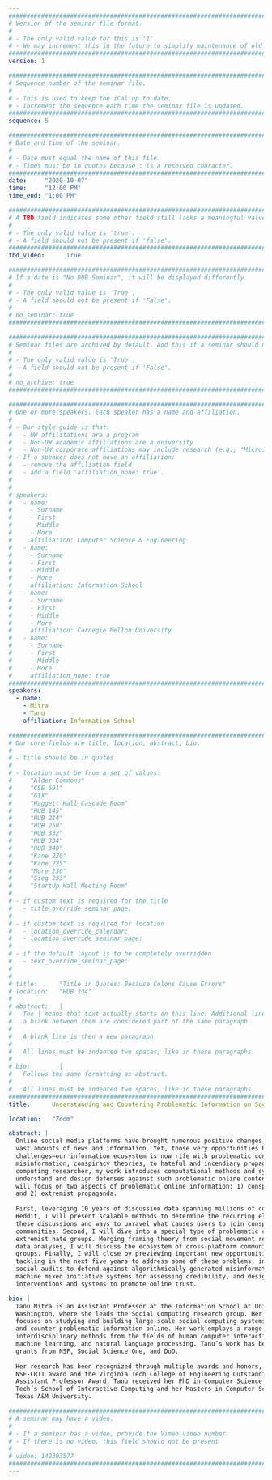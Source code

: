 ```yaml
---
################################################################################
# Version of the seminar file format.
#
# - The only valid value for this is '1'.
# - We may increment this in the future to simplify maintenance of old seminars.
################################################################################
version: 1

################################################################################
# Sequence number of the seminar file.
#
# - This is used to keep the iCal up to date.
# - Increment the sequence each time the seminar file is updated.
################################################################################
sequence: 5

################################################################################
# Date and time of the seminar.
#
# - Date must equal the name of this file.
# - Times must be in quotes because : is a reserved character.
################################################################################
date:     "2020-10-07"
time:     "12:00 PM"
time_end: "1:00 PM"

################################################################################
# A TBD field indicates some other field still lacks a meaningful value.
#
# - The only valid value is 'true'.
# - A field should not be present if 'false'.
################################################################################
tbd_video:      True

################################################################################
# If a date is "No DUB Seminar", it will be displayed differently.
#
# - The only valid value is 'True'.
# - A field should not be present if 'False'.
#
# no_seminar: true
################################################################################

################################################################################
# Seminar files are archived by default. Add this if a seminar should not be.
#
# - The only valid value is 'True'.
# - A field should not be present if 'False'.
#
# no_archive: true
################################################################################

################################################################################
# One or more speakers. Each speaker has a name and affiliation.
#
# - Our style guide is that:
#   - UW affilitations are a program
#   - Non-UW academic affiliations are a university
#   - Non-UW corporate affiliations may include research (e.g., "Microsoft Research")
# - If a speaker does not have an affiliation:
#   - remove the affiliation field
#   - add a field 'affiliation_none: true'.
#
#
# speakers:
#   - name: 
#     - Surname
#     - First
#     - Middle
#     - More
#     affiliation: Computer Science & Engineering 
#   - name: 
#     - Surname
#     - First
#     - Middle
#     - More
#     affiliation: Information School 
#   - name: 
#     - Surname
#     - First
#     - Middle
#     - More
#     affiliation: Carnegie Mellon University 
#   - name:
#     - Surname
#     - First
#     - Middle
#     - More
#     affiliation_none: true
################################################################################
speakers:
  - name: 
    - Mitra
    - Tanu
    affiliation: Information School

################################################################################
# Our core fields are title, location, abstract, bio.
#
# - title should be in quotes
#
# - location must be from a set of values:
#     "Alder Commons"
#     "CSE 691"
#     "GIX"
#     "Haggett Hall Cascade Room"
#     "HUB 145"
#     "HUB 214"
#     "HUB 250"
#     "HUB 332"
#     "HUB 334"
#     "HUB 340"
#     "Kane 220"
#     "Kane 225"
#     "More 230"
#     "Sieg 233"
#     "StartUp Hall Meeting Room"
#
# - if custom text is required for the title
#   - title_override_seminar_page:
#
# - if custom text is required for location
#   - location_override_calendar:
#   - location_override_seminar_page:
#
# - if the default layout is to be completely overridden
#   - text_override_seminar_page:
#
#
# title:      "Title in Quotes: Because Colons Cause Errors"
# location:   "HUB 334"
#
# abstract:   |
#   The | means that text actually starts on this line. Additional lines without
#   a blank between them are considered part of the same paragraph.
#
#   A blank line is then a new paragraph.
#
#   All lines must be indented two spaces, like in these paragraphs.
#
# bio:        |
#   Follows the same formatting as abstract.
#
#   All lines must be indented two spaces, like in these paragraphs.
################################################################################
title:      Understanding and Countering Problematic Information on Social Media Platforms

location:   "Zoom"

abstract: |
  Online social media platforms have brought numerous positive changes, including access to
  vast amounts of news and information. Yet, those very opportunities have created new
  challenges—our information ecosystem is now rife with problematic content, ranging from
  misinformation, conspiracy theories, to hateful and incendiary propaganda. As a social
  computing researcher, my work introduces computational methods and systems to
  understand and design defenses against such problematic online content. In this talk, I
  will focus on two aspects of problematic online information: 1) conspiracy theories,
  and 2) extremist propaganda.
  
  First, leveraging 10 years of discussion data spanning millions of conspiratorial posts on
  Reddit, I will present scalable methods to determine the recurring elements underlying
  these discussions and ways to unravel what causes users to join conspiratorial
  communities. Second, I will dive into a special type of problematic content: narratives of
  extremist hate groups. Merging framing theory from social movement research with big
  data analyses, I will discuss the ecosystem of cross-platform communication by hate
  groups. Finally, I will close by previewing important new opportunities I see my lab
  tackling in the next five years to address some of these problems, including conducting
  social audits to defend against algorithmically generated misinformation, building human-
  machine mixed initiative systems for assessing credibility, and designing socio-technical
  interventions and systems to promote online trust.

bio: |
  Tanu Mitra is an Assistant Professor at the Information School at University of
  Washington, where she leads the Social Computing research group. Her research
  focuses on studying and building large-scale social computing systems to understand
  and counter problematic information online. Her work employs a range of
  interdisciplinary methods from the fields of human computer interaction, data mining,
  machine learning, and natural language processing. Tanu’s work has been supported by
  grants from NSF, Social Science One, and DoD.
  
  Her research has been recognized through multiple awards and honors, including an
  NSF-CRII award and the Virginia Tech College of Engineering Outstanding New
  Assistant Professor Award. Tanu received her PhD in Computer Science from Georgia
  Tech’s School of Interactive Computing and her Masters in Computer Science from
  Texas A&M University.

################################################################################
# A seminar may have a video.
#
# - If a seminar has a video, provide the Vimeo video number.
# - If there is no video, this field should not be present
#
# video: 142303577
################################################################################
---
```

